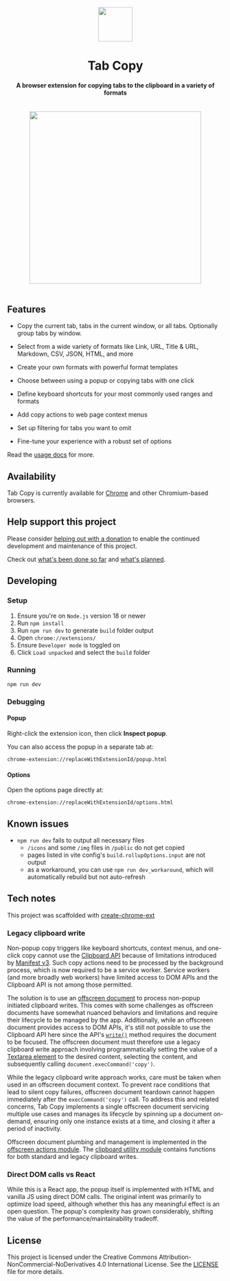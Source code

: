 <div align="center"><img src="https://tabcopy.com/logo-748.png" height="80"></div>

<h1 align="center">Tab Copy</h1>

<h4 align="center">A browser extension for copying tabs to the clipboard in a variety of formats</h4>

<div>&nbsp;</div>

<div align="center"><img src="https://tabcopy.com/popup-v4-1-0.png" height="400"></div>

<div>&nbsp;</div>

## Features

- Copy the current tab, tabs in the current window, or all tabs. Optionally group tabs by window.

- Select from a wide variety of formats like Link, URL, Title & URL, Markdown, CSV, JSON, HTML, and more

- Create your own formats with powerful format templates

- Choose between using a popup or copying tabs with one click

- Define keyboard shortcuts for your most commonly used ranges and formats

- Add copy actions to web page context menus

- Set up filtering for tabs you want to omit

- Fine-tune your experience with a robust set of options

Read the [usage docs](https://tabcopy.com/docs) for more.

## Availability

Tab Copy is currently available for [Chrome](https://chromewebstore.google.com/detail/tab-copy/micdllihgoppmejpecmkilggmaagfdmb) and other Chromium-based browsers.

## Help support this project

Please consider [helping out with a donation](https://tabcopy.com/donate) to enable the continued development and maintenance of this project.

Check out [what's been done so far](https://tabcopy.com/releases) and [what's planned](https://tabcopy.com/roadmap).

## Developing

### Setup

1. Ensure you're on `Node.js` version 18 or newer
1. Run `npm install`
1. Run `npm run dev` to generate `build` folder output
1. Open `chrome://extensions/`
1. Ensure `Developer mode` is toggled on
1. Click `Load unpacked` and select the `build` folder

### Running

```shell
npm run dev
```

### Debugging

#### Popup

Right-click the extension icon, then click **Inspect popup**.

You can also access the popup in a separate tab at:

`chrome-extension://replaceWithExtensionId/popup.html`

#### Options

Open the options page directly at:

`chrome-extension://replaceWithExtensionId/options.html`

## Known issues

- `npm run dev` fails to output all necessary files
  - `/icons` and some `/img` files in `/public` do not get copied
  - pages listed in vite config's `build.rollupOptions.input` are not output
  - as a workaround, you can use `npm run dev_workaround`, which will automatically rebuild but not auto-refresh

## Tech notes

This project was scaffolded with [create-chrome-ext](https://github.com/guocaoyi/create-chrome-ext)

### Legacy clipboard write

Non-popup copy triggers like keyboard shortcuts, context menus, and one-click copy cannot use the [Clipboard API](https://developer.mozilla.org/en-US/docs/Web/API/Clipboard_API) because of limitations introduced by [Manifest v3](https://developer.chrome.com/docs/extensions/develop/migrate/what-is-mv3). Such copy actions need to be processed by the background process, which is now required to be a service worker. Service workers (and more broadly web workers) have limited access to DOM APIs and the Clipboard API is not among those permitted.

The solution is to use an [offscreen document](https://developer.chrome.com/docs/extensions/reference/api/offscreen) to process non-popup initiated clipboard writes. This comes with some challenges as offscreen documents have somewhat nuanced behaviors and limitations and require their lifecycle to be managed by the app. Additionally, while an offscreen document provides access to DOM APIs, it's still not possible to use the Clipboard API here since the API's [`write()`](https://w3c.github.io/clipboard-apis/#dom-clipboard-write) method requires the document to be focused. The offscreen document must therefore use a legacy clipboard write approach involving programmatically setting the value of a [Textarea element](https://developer.mozilla.org/en-US/docs/Web/HTML/Element/textarea) to the desired content, selecting the content, and subsequently calling `document.execCommand('copy')`.

While the legacy clipboard write approach works, care must be taken when used in an offscreen document context. To prevent race conditions that lead to silent copy failures, offscreen document teardown cannot happen immediately after the `execCommand('copy')` call. To address this and related concerns, Tab Copy implements a single offscreen document servicing multiple use cases and manages its lifecycle by spinning up a document on-demand, ensuring only one instance exists at a time, and closing it after a period of inactivity.

Offscreen document plumbing and management is implemented in the [offscreen actions module](./src/offscreen-actions.ts). The [clipboard utility module](./src/util/clipboard.ts) contains functions for both standard and legacy clipboard writes.

### Direct DOM calls vs React

While this is a React app, the popup itself is implemented with HTML and vanilla JS using direct DOM calls. The original intent was primarily to optimize load speed, although whether this has any meaningful effect is an open question. The popup's complexity has grown considerably, shifting the value of the performance/maintainability tradeoff.

## License

This project is licensed under the Creative Commons Attribution-NonCommercial-NoDerivatives 4.0 International License. See the [LICENSE](./LICENSE) file for more details.